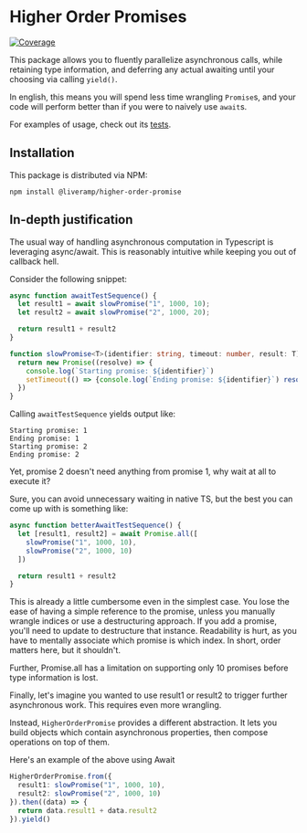 # Higher Order Promises
[![Coverage](https://sonarcloud.io/api/project_badges/measure?project=LiveRamp_higher-order-promise&metric=coverage&token=0b9c07102104a80f0af5478dd78938d7fe245d2d)](https://sonarcloud.io/dashboard?id=LiveRamp_higher-order-promise)

This package allows you to fluently parallelize asynchronous calls, while retaining type information, and deferring any actual awaiting until your choosing via calling `yield()`.

In english, this means you will spend less time wrangling `Promise`s, and your code will perform better than if you were to naively use `await`s.

For examples of usage, check out its [tests](test/higher-order-promise.test.ts).

## Installation

This package is distributed via NPM:

```
npm install @liveramp/higher-order-promise
```

## In-depth justification
The usual way of handling asynchronous computation in Typescript is leveraging async/await. This is reasonably intuitive while keeping you out of callback hell.

Consider the following snippet:
```typescript
async function awaitTestSequence() {
  let result1 = await slowPromise("1", 1000, 10);
  let result2 = await slowPromise("2", 1000, 20);

  return result1 + result2
}

function slowPromise<T>(identifier: string, timeout: number, result: T): Promise<T> {
  return new Promise((resolve) => {
    console.log(`Starting promise: ${identifier}`)
    setTimeout(() => {console.log(`Ending promise: ${identifier}`) resolve(result)}, timeout)
  })
}
```

Calling `awaitTestSequence` yields output like:
```
Starting promise: 1
Ending promise: 1
Starting promise: 2
Ending promise: 2
```

Yet, promise 2 doesn't need anything from promise 1, why wait at all to execute it?

Sure, you can avoid unnecessary waiting in native TS, but the best you can come up with is something like:

```typescript
async function betterAwaitTestSequence() {
  let [result1, result2] = await Promise.all([
    slowPromise("1", 1000, 10),
    slowPromise("2", 1000, 10)
  ])

  return result1 + result2
}
```

This is already a little cumbersome even in the simplest case. You lose the ease of having a simple reference to the promise, unless you
manually wrangle indices or use a destructuring approach. If you add a promise, you'll need to update to destructure that instance. Readability is hurt, as you have to mentally associate which promise is which index. In short, order matters here, but it shouldn't.

Further, Promise.all has a limitation on supporting only 10 promises before type information is lost.

Finally, let's imagine you wanted to use result1 or result2 to trigger further asynchronous work. This requires even more wrangling.

Instead, `HigherOrderPromise` provides a different abstraction. It lets you build objects which contain asynchronous properties, then compose operations on top of them.

Here's an example of the above using Await
```typescript
HigherOrderPromise.from({
  result1: slowPromise("1", 1000, 10),
  result2: slowPromise("2", 1000, 10)
}).then((data) => {
  return data.result1 + data.result2
}).yield()
```

